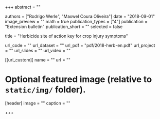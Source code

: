 +++
abstract = ""

authors = ["Rodrigo Werle", "Maxwel Coura Oliveira"]
date = "2018-09-01"
image_preview = ""
math = true
publication_types = ["4"]
publication = "Extension bulletin"
publication_short = ""
selected = false

title = "Herbicide site of action key for crop injury symptoms"

url_code = ""
url_dataset = ""
url_pdf = "pdf/2018-herb-en.pdf"
url_project = ""
url_slides = ""
url_video = ""

[[url_custom]]
name = ""
url = ""

# Optional featured image (relative to `static/img/` folder).
[header]
image = ""
caption = ""

+++
